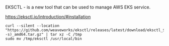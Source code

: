 EKSCTL - is a new tool that can be used to manage AWS EKS service.

https://eksctl.io/introduction/#installation

```
curl --silent --location "https://github.com/weaveworks/eksctl/releases/latest/download/eksctl_$(uname -s)_amd64.tar.gz" | tar xz -C /tmp
sudo mv /tmp/eksctl /usr/local/bin
```
